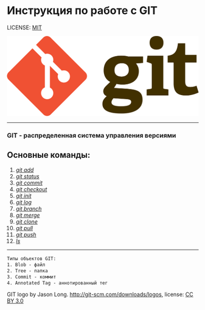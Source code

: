 # Инструкция по работе с GIT

LICENSE: [MIT](license.md)

![Git-logo](./assets/Git-logo.png)

---

### GIT - распределенная система управления версиями ###

## Основные команды:

1. [*git add*](add.md) 
2. [*git status*](status.md)
3. [*git commit*](commit.md)
4. [*git checkout*](checkout.md)
5. [*git init*](init.md)
6. [*git log*](log.md)
7. [*git branch*](branch.md)
8. [*git merge*](merge.md)
9. [*git clone*](clone.md)
10. [*git pull*](pull.md)
11. [*git push*](push.md)
12. [*ls*](ls.md)

---

```
Типы объектов GIT:
1. Blob - файл
2. Tree - папка
3. Commit - коммит
4. Annotated Tag - аннотированный тег
```

GIT logo by Jason Long. http://git-scm.com/downloads/logos,
license: [CC BY 3.0](https://creativecommons.org/licenses/by/3.0/)